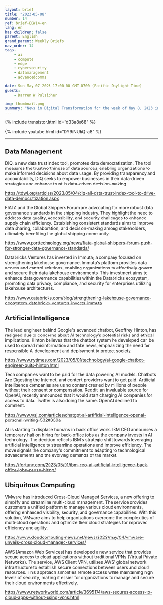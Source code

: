 ```yaml
---
layout: brief
title: "2023-05-08"
number: 14
ref: brief-EDW14-en
lang: en
has_children: false
parent: English
grand_parent: Weekly Briefs
nav_order: 14
tags:
    - ai
    - compute
    - edge
    - cybersecurity
    - datamanagement
    - advancedcomms

date: Sun May 07 2023 17:00:00 GMT-0700 (Pacific Daylight Time)
guests:
    - Darren W Pulsipher

img: thumbnail.png
summary: "News in Digital Transformation for the week of May 8, 2023 including "
---
```


{% include transistor.html id="d33a8a68" %}



{% include youtube.html id="DY9iNUhQ-a8" %}

---

## Data Management

DIQ, a new data trust index tool, promotes data democratization. The tool measures the trustworthiness of data sources, enabling organizations to make informed decisions about data usage. By providing transparency and accountability, DIQ seeks to empower businesses in their data-driven strategies and enhance trust in data-driven decision-making.

[https://tdwi.org/articles/2023/05/04/diq-all-data-trust-index-tool-to-drive-data-democratization.aspx
](https://tdwi.org/articles/2023/05/04/diq-all-data-trust-index-tool-to-drive-data-democratization.aspx
)

FIATA and the Global Shippers Forum are advocating for more robust data governance standards in the shipping industry. They highlight the need to address data quality, accessibility, and security challenges to enhance supply chain efficiency. Establishing consistent standards aims to improve data sharing, collaboration, and decision-making among stakeholders, ultimately benefiting the global shipping community.

[https://www.porttechnology.org/news/fiata-global-shippers-forum-push-for-stronger-data-governance-standards/
](https://www.porttechnology.org/news/fiata-global-shippers-forum-push-for-stronger-data-governance-standards/
)

Databricks Ventures has invested in Immuta; a company focused on strengthening lakehouse governance. Immuta's platform provides data access and control solutions, enabling organizations to effectively govern and secure their data lakehouse environments. This investment aims to enhance data governance capabilities within the Databricks ecosystem, promoting data privacy, compliance, and security for enterprises utilizing lakehouse architectures.

[https://www.databricks.com/blog/strengthening-lakehouse-governance-ecosystem-databricks-ventures-invests-immuta
](https://www.databricks.com/blog/strengthening-lakehouse-governance-ecosystem-databricks-ventures-invests-immuta
)

## Artificial Intelligence

The lead engineer behind Google's advanced chatbot, Geoffrey Hinton, has resigned due to concerns about AI technology's potential risks and ethical implications. Hinton believes that the chatbot system he developed can be used to spread misinformation and fake news, emphasizing the need for responsible AI development and deployment to protect society.

[https://www.nytimes.com/2023/05/01/technology/ai-google-chatbot-engineer-quits-hinton.html
](https://www.nytimes.com/2023/05/01/technology/ai-google-chatbot-engineer-quits-hinton.html
)

Tech companies want to be paid for the data powering AI models. Chatbots Are Digesting the Internet, and content providers want to get paid. Artificial intelligence companies are using content created by millions of people without their consent or compensation. Reddit, an invaluable source for OpenAI, recently announced that it would start charging AI companies for access to data. Twitter is also doing the same. OpenAI declined to comment.

[https://www.wsj.com/articles/chatgpt-ai-artificial-intelligence-openai-personal-writing-5328339a
](https://www.wsj.com/articles/chatgpt-ai-artificial-intelligence-openai-personal-writing-5328339a
)

AI is starting to displace humans in back office work. IBM CEO announces a temporary halt on hiring for back-office jobs as the company invests in AI technology. The decision reflects IBM's strategic shift towards leveraging artificial intelligence to streamline operations and improve efficiency. The move signals the company's commitment to adapting to technological advancements and the evolving demands of the market.

[https://fortune.com/2023/05/01/ibm-ceo-ai-artificial-intelligence-back-office-jobs-pause-hiring/
](https://fortune.com/2023/05/01/ibm-ceo-ai-artificial-intelligence-back-office-jobs-pause-hiring/
)

## Ubiquitous Computing

VMware has introduced Cross-Cloud Managed Services, a new offering to simplify and streamline multi-cloud management. The service provides customers a unified platform to manage various cloud environments, offering enhanced visibility, security, and governance capabilities. With this solution, VMware aims to help organizations overcome the complexities of multi-cloud operations and optimize their cloud strategies for improved efficiency and agility.

[https://www.cloudcomputing-news.net/news/2023/may/04/vmware-unveils-cross-cloud-managed-services/
](https://www.cloudcomputing-news.net/news/2023/may/04/vmware-unveils-cross-cloud-managed-services/
)

AWS (Amazon Web Services) has developed a new service that provides secure access to cloud applications without traditional VPNs (Virtual Private Networks). The service, AWS Client VPN, utilizes AWS' global network infrastructure to establish secure connections between users and cloud resources. This approach simplifies remote access while maintaining high levels of security, making it easier for organizations to manage and secure their cloud environments effectively.

[https://www.networkworld.com/article/3695174/aws-secures-access-to-cloud-apps-without-using-vpns.html
](https://www.networkworld.com/article/3695174/aws-secures-access-to-cloud-apps-without-using-vpns.html
)

